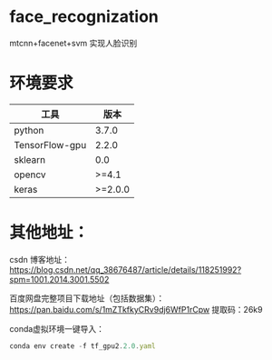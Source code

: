 # face_recognization
mtcnn+facenet+svm 实现人脸识别

# 环境要求
工具   | 版本
-------- | -----
python  | 3.7.0
TensorFlow-gpu  | 2.2.0
sklearn  | 0.0
opencv  | >=4.1
keras | >=2.0.0

# 其他地址：
csdn 博客地址： https://blog.csdn.net/qq_38676487/article/details/118251992?spm=1001.2014.3001.5502

百度网盘完整项目下载地址（包括数据集）：https://pan.baidu.com/s/1mZTkfkyCRv9dj6WfP1rCpw 提取码：26k9

conda虚拟环境一键导入：

```javascript
conda env create -f tf_gpu2.2.0.yaml
```
